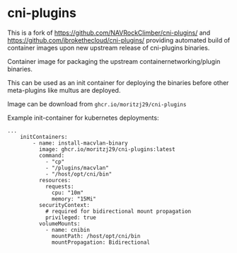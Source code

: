 # cni-plugins

This is a fork of https://github.com/NAVRockClimber/cni-plugins/ and https://github.com/ibrokethecloud/cni-plugins/ providing automated build of container images upon new upstream release of cni-plugins binaries.

Container image for packaging the upstream containernetworking/plugin binaries.

This can be used as an init container for deploying the binaries before other meta-plugins like multus are deployed.

Image can be download from `ghcr.io/moritzj29/cni-plugins`

Example init-container for kubernetes deployments:
```
...
    initContainers:
        - name: install-macvlan-binary
          image: ghcr.io/moritzj29/cni-plugins:latest
          command:
            - "cp"
            - "/plugins/macvlan"
            - "/host/opt/cni/bin"
          resources:
            requests:
              cpu: "10m"
              memory: "15Mi"
          securityContext:
            # required for bidirectional mount propagation
            privileged: true
          volumeMounts:
            - name: cnibin
              mountPath: /host/opt/cni/bin
              mountPropagation: Bidirectional
```